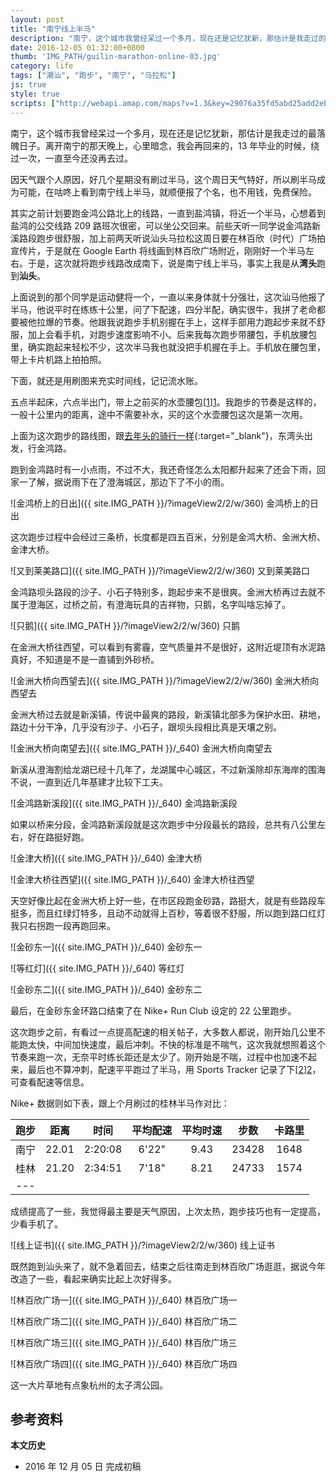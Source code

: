 ```yaml
---
layout: post
title: "南宁线上半马"
description: "南宁，这个城市我曾经呆过一个多月，现在还是记忆犹新，那估计是我走过的最落魄日子。离开南宁的那天晚上，心里暗念，我会再回来的，13 年毕业的时候，绕过一次，一直至今依然还没再去过。因天气跟个人原因，好几个星期没有刷过半马，这个周日天气特好，所以刷半马成为可能，在咕咚上看到南宁线上半马，就顺便报了个名，也不用钱，免费保险。"
date: 2016-12-05 01:32:00+0800
thumb: 'IMG_PATH/guilin-marathon-online-03.jpg'
category: life
tags: ["潮汕", "跑步", "南宁", "马拉松"]
js: true
style: true
scripts: ["http://webapi.amap.com/maps?v=1.3&key=29076a35fd5abd25add2eb561488a73f"]
---
```


南宁，这个城市我曾经呆过一个多月，现在还是记忆犹新，那估计是我走过的最落魄日子。离开南宁的那天晚上，心里暗念，我会再回来的，13 年毕业的时候，绕过一次，一直至今还没再去过。

因天气跟个人原因，好几个星期没有刷过半马，这个周日天气特好，所以刷半马成为可能，在咕咚上看到南宁线上半马，就顺便报了个名，也不用钱，免费保险。

其实之前计划要跑金鸿公路北上的线路，一直到盐鸿镇，将近一个半马，心想着到盐鸿的公交线路 209 路班次很密，可以坐公交回来。前些天听一同学说金鸿路新溪路段跑步很舒服，加上前两天听说汕头马拉松这周日要在林百欣（时代）广场拍宣传片，于是就在 Google Earth 将线画到林百欣广场附近，刚刚好一个半马左右。于是，这次就将跑步线路改成南下，说是南宁线上半马，事实上我是从**湾头**跑到**汕头**。

上面说到的那个同学是运动健将一个，一直以来身体就十分强壮，这次汕马他报了半马，他说平时在练练十公里，问了下配速，四分半配，确实很牛，我拼了老命都要被他拉爆的节奏。他跟我说跑步手机别握在手上，这样手部用力跑起步来就不舒服，加上会看手机，对跑步速度影响不小。后来我每次跑步带腰包，手机放腰包里，确实跑起来轻松不少，这次半马我也就没把手机握在手上。手机放在腰包里，带上卡片机路上拍拍照。

下面，就还是用刷图来充实时间线，记记流水账。

五点半起床，六点半出门，带上之前买的水壶腰包[[1]][1]。我跑步的节奏是这样的，一般十公里内的距离，途中不需要补水，买的这个水壶腰包这次是第一次用。

<div id="map"></div>

上面为这次跑步的路线图，跟[去年头的骑行一样](/spring-cycle-2015.html){:target="_blank"}，东湾头出发，行金鸿路。

跑到金鸿路时有一小点雨，不过不大，我还奇怪怎么太阳都升起来了还会下雨，回家一了解，据说雨下在了澄海城区，那边下了不小的雨。


![金鸿桥上的日出]({{ site.IMG_PATH }}/?imageView2/2/w/360)
金鸿桥上的日出

这次跑步过程中会经过三条桥，长度都是四五百米，分别是金鸿大桥、金洲大桥、金津大桥。

![又到莱美路口]({{ site.IMG_PATH }}/?imageView2/2/w/360)
又到莱美路口

金鸿路坝头路段的沙子、小石子特别多，跑起步来不是很爽。金洲大桥再过去就不属于澄海区，过桥之前，有澄海玩具的吉祥物，只鹅，名字叫啥忘掉了。

![只鹅]({{ site.IMG_PATH }}/?imageView2/2/w/360)
只鹅

在金洲大桥往西望，可以看到有雾霾，空气质量并不是很好，这附近堤顶有水泥路真好，不知道是不是一直铺到外砂桥。

![金洲大桥向西望去]({{ site.IMG_PATH }}/?imageView2/2/w/360)
金洲大桥向西望去

金洲大桥过去就是新溪镇，传说中最爽的路段，新溪镇北部多为保护水田、耕地，路边十分干净，几乎没有沙子、小石子，跟坝头段相比真是天壤之别。

![金洲大桥向南望去]({{ site.IMG_PATH }}/_640)
金洲大桥向南望去

新溪从澄海割给龙湖已经十几年了，龙湖属中心城区，不过新溪除却东海岸的围海不说，一直到近几年基建才比较下工夫。

![金鸿路新溪段]({{ site.IMG_PATH }}/_640)
金鸿路新溪段

如果以桥来分段，金鸿路新溪段就是这次跑步中分段最长的路段，总共有八公里左右，好在路挺好跑。

![金津大桥]({{ site.IMG_PATH }}/_640)
金津大桥

![金津大桥往西望]({{ site.IMG_PATH }}/_640)
金津大桥往西望

天空好像比起在金洲大桥上好一些，在市区段跑金砂路，路挺大，就是有些路段车挺多，而且红绿灯特多，且动不动就得上百秒，等着很不舒服，所以跑到路口红灯我只右拐跑一段再跑回来。

![金砂东一]({{ site.IMG_PATH }}/_640)
金砂东一

![等红灯]({{ site.IMG_PATH }}/_640)
等红灯

![金砂东二]({{ site.IMG_PATH }}/_640)
金砂东二

最后，在金砂东金环路口结束了在 Nike+ Run Club 设定的 22 公里跑步。

这次跑步之前，有看过一点提高配速的相关帖子，大多数人都说，刚开始几公里不能跑太快，中间加快速度，最后冲刺。不快的标准是不喘气，这次我就想照着这个节奏来跑一次，无奈平时练长距还是太少了。刚开始是不喘，过程中也加速不起来，最后也不算冲刺，配速平平跑过了半马，用 Sports Tracker 记录了下[[2]][2]，可查看配速等信息。

Nike+ 数据则如下表，跟上个月刷过的桂林半马作对比：

|跑步|距离|时间|平均配速|平均时速|步数|卡路里|
|:--:|:--:|:--:|:----:|:----:|:---:|:----:|
|南宁|22.01|2:20:08|6'22"|9.43|23428|1648|
|桂林|21.20|2:34:51|7'18"|8.21|24733|1574|
|---

成绩提高了一些，我觉得最主要是天气原因，上次太热，跑步技巧也有一定提高，少看手机了。

![线上证书]({{ site.IMG_PATH }}/?imageView2/2/w/360)
线上证书

既然跑到汕头来了，就不急着回去，结束之后往南走到林百欣广场逛逛，据说今年改造了一些，看起来确实比起上次好得多。

![林百欣广场一]({{ site.IMG_PATH }}/_640)
林百欣广场一

![林百欣广场二]({{ site.IMG_PATH }}/_640)
林百欣广场二

![林百欣广场三]({{ site.IMG_PATH }}/_640)
林百欣广场三

![林百欣广场四]({{ site.IMG_PATH }}/_640)
林百欣广场四

这一大片草地有点象杭州的太子湾公园。

## 参考资料

[1]: https://detail.tmall.com/item.htm?id=23071208670 "迪卡侬水壶腰包"
[2]: http://www.sports-tracker.com/workout/fooleap/58436881f175721e480677cb "Running 22.19 km on Dec 4, 2016 by fooleap"

**本文历史**

* 2016 年 12 月 05 日 完成初稿

<!--<style>
#map {
    width: 100%;
    height: 0;
    padding-bottom: 67%
}
#map .amap-copyright, .amap-logo {
    z-index: 0;
}
#map a:after {
    display: none
}
#map .marker-circle{
    width: 9px;
    height: 9px;
    border: 3px solid #fff;
    border-radius: 99em;
    box-shadow: 1px 1px 0 rgba(0,0,0,.4);
}
#map .marker-circle.green{
    background-color: #60AB43;
}
#map .marker-circle.red{
    background-color: #f80000;
}
#map .marker-circle.black{
    background-color: #000000;
}
#map .running-distance{
   background-color: #000;
   font-size: 10px;
   font-family: 'AlternateBoldFont', 'MHei PRC Bold';
   color: #fff;
   width: 56px;
   height: 24px;
   line-height: 24px;
   text-align: right;
   border-top-left-radius: 12px;
   border-bottom-left-radius: 12px;
   position: relative;
   white-space: nowrap;
}
#map .running-distance:after{
   content: "";
   right: -24px;
   top: 0;
   position: absolute;
   height: 0;
   width: 0;
   border: 12px solid transparent;
   border-left-color: #000;
}
#map .running-distance .running-number{
   color: #83DD00;
}
</style> -->
<!--<script>
var map = new AMap.Map('map', {
    resizeEnable: true,
    center: [116.78, 23.415],
    zoom: 12
});
var lineArr = [
  [116.813237, 23.476824],
  [116.813187, 23.476729],
  [116.813145, 23.476638],
  [116.813112, 23.476534],
  [116.813073, 23.476451],
  [116.813049, 23.476349],
  [116.813008, 23.476257],
  [116.812974, 23.476153],
  [116.812909, 23.476029],
  [116.812866, 23.475908],
  [116.812849, 23.475803],
  [116.812810, 23.475703],
  [116.812717, 23.475631],
  [116.812682, 23.475516],
  [116.812652, 23.475419],
  [116.812630, 23.475313],
  [116.812609, 23.475214],
  [116.812572, 23.475109],
  [116.812542, 23.475021],
  [116.812529, 23.474913],
  [116.812512, 23.474815],
  [116.812443, 23.474710],
  [116.812395, 23.474601],
  [116.812373, 23.474506],
  [116.812344, 23.474420],
  [116.812312, 23.474334],
  [116.812296, 23.474244],
  [116.812276, 23.474150],
  [116.812249, 23.474059],
  [116.812205, 23.473954],
  [116.812188, 23.473841],
  [116.812156, 23.473737],
  [116.812111, 23.473621],
  [116.812102, 23.473515],
  [116.812113, 23.473419],
  [116.812099, 23.473311],
  [116.812083, 23.473222],
  [116.812031, 23.473122],
  [116.811988, 23.473019],
  [116.811955, 23.472926],
  [116.811935, 23.472838],
  [116.811937, 23.472714],
  [116.811925, 23.472615],
  [116.811924, 23.472512],
  [116.811953, 23.472416],
  [116.811974, 23.472313],
  [116.812012, 23.472215],
  [116.812054, 23.472122],
  [116.812077, 23.472017],
  [116.812109, 23.471908],
  [116.812107, 23.471815],
  [116.812123, 23.471719],
  [116.812167, 23.471616],
  [116.812166, 23.471521],
  [116.812163, 23.471409],
  [116.812200, 23.471326],
  [116.812233, 23.471241],
  [116.812281, 23.471156],
  [116.812371, 23.471083],
  [116.812448, 23.470994],
  [116.812523, 23.470936],
  [116.812637, 23.470893],
  [116.812739, 23.470891],
  [116.812833, 23.470852],
  [116.812921, 23.470795],
  [116.813018, 23.470721],
  [116.813105, 23.470667],
  [116.813192, 23.470619],
  [116.813273, 23.470567],
  [116.813353, 23.470511],
  [116.813409, 23.470425],
  [116.813491, 23.470339],
  [116.813571, 23.470276],
  [116.813657, 23.470217],
  [116.813723, 23.470150],
  [116.813789, 23.470076],
  [116.813880, 23.470030],
  [116.813970, 23.469990],
  [116.814059, 23.469927],
  [116.814165, 23.469897],
  [116.814255, 23.469855],
  [116.814362, 23.469799],
  [116.814448, 23.469735],
  [116.814515, 23.469645],
  [116.814545, 23.469555],
  [116.814555, 23.469462],
  [116.814574, 23.469343],
  [116.814569, 23.469230],
  [116.814564, 23.469117],
  [116.814560, 23.469000],
  [116.814565, 23.468885],
  [116.814561, 23.468781],
  [116.814584, 23.468676],
  [116.814600, 23.468574],
  [116.814632, 23.468487],
  [116.814647, 23.468374],
  [116.814658, 23.468270],
  [116.814624, 23.468158],
  [116.814620, 23.468043],
  [116.814610, 23.467935],
  [116.814604, 23.467841],
  [116.814610, 23.467740],
  [116.814626, 23.467632],
  [116.814626, 23.467535],
  [116.814608, 23.467429],
  [116.814592, 23.467330],
  [116.814585, 23.467221],
  [116.814580, 23.467112],
  [116.814567, 23.467022],
  [116.814553, 23.466925],
  [116.814582, 23.466819],
  [116.814618, 23.466717],
  [116.814632, 23.466626],
  [116.814649, 23.466535],
  [116.814689, 23.466436],
  [116.814697, 23.466346],
  [116.814719, 23.466247],
  [116.814696, 23.466138],
  [116.814669, 23.466029],
  [116.814646, 23.465917],
  [116.814649, 23.465809],
  [116.814654, 23.465690],
  [116.814654, 23.465583],
  [116.814640, 23.465488],
  [116.814622, 23.465394],
  [116.814601, 23.465279],
  [116.814603, 23.465175],
  [116.814605, 23.465065],
  [116.814597, 23.464950],
  [116.814613, 23.464849],
  [116.814624, 23.464753],
  [116.814647, 23.464656],
  [116.814657, 23.464553],
  [116.814648, 23.464454],
  [116.814641, 23.464362],
  [116.814622, 23.464256],
  [116.814615, 23.464156],
  [116.814656, 23.464064],
  [116.814754, 23.464028],
  [116.814866, 23.464043],
  [116.814974, 23.464065],
  [116.815088, 23.464067],
  [116.815194, 23.464073],
  [116.815302, 23.464080],
  [116.815409, 23.464075],
  [116.815522, 23.464059],
  [116.815636, 23.464052],
  [116.815754, 23.464041],
  [116.815861, 23.464038],
  [116.815967, 23.464033],
  [116.816086, 23.464057],
  [116.816187, 23.464075],
  [116.816297, 23.464076],
  [116.816408, 23.464073],
  [116.816507, 23.464065],
  [116.816609, 23.464059],
  [116.816730, 23.464062],
  [116.816838, 23.464059],
  [116.816953, 23.464075],
  [116.817054, 23.464078],
  [116.817162, 23.464068],
  [116.817261, 23.464071],
  [116.817371, 23.464086],
  [116.817488, 23.464089],
  [116.817605, 23.464098],
  [116.817716, 23.464095],
  [116.817814, 23.464096],
  [116.817932, 23.464096],
  [116.818044, 23.464106],
  [116.818146, 23.464080],
  [116.818269, 23.464080],
  [116.818369, 23.464074],
  [116.818470, 23.464071],
  [116.818576, 23.464062],
  [116.818676, 23.464054],
  [116.818798, 23.464037],
  [116.818911, 23.464037],
  [116.819012, 23.464026],
  [116.819125, 23.464015],
  [116.819228, 23.464008],
  [116.819341, 23.464017],
  [116.819463, 23.464028],
  [116.819580, 23.464013],
  [116.819692, 23.464024],
  [116.819796, 23.464024],
  [116.819909, 23.464010],
  [116.820028, 23.464013],
  [116.820126, 23.464018],
  [116.820230, 23.464024],
  [116.820346, 23.464050],
  [116.820461, 23.464058],
  [116.820569, 23.464045],
  [116.820688, 23.464027],
  [116.820784, 23.463999],
  [116.820886, 23.463969],
  [116.820997, 23.463972],
  [116.821121, 23.463968],
  [116.821227, 23.463959],
  [116.821331, 23.463967],
  [116.821436, 23.463987],
  [116.821551, 23.463996],
  [116.821650, 23.463996],
  [116.821759, 23.463992],
  [116.821873, 23.463990],
  [116.821998, 23.464000],
  [116.822113, 23.463991],
  [116.822216, 23.463996],
  [116.822332, 23.463985],
  [116.822451, 23.463987],
  [116.822559, 23.463989],
  [116.822672, 23.463973],
  [116.822774, 23.463970],
  [116.822883, 23.463975],
  [116.822996, 23.463978],
  [116.823093, 23.463964],
  [116.823200, 23.463955],
  [116.823322, 23.463953],
  [116.823432, 23.463953],
  [116.823546, 23.463950],
  [116.823666, 23.463953],
  [116.823784, 23.463958],
  [116.823889, 23.463953],
  [116.823996, 23.463974],
  [116.824097, 23.463973],
  [116.824211, 23.463985],
  [116.824311, 23.463989],
  [116.824432, 23.463992],
  [116.824538, 23.463991],
  [116.824643, 23.463986],
  [116.824754, 23.463978],
  [116.824875, 23.463984],
  [116.824988, 23.463995],
  [116.825100, 23.463985],
  [116.825209, 23.463979],
  [116.825317, 23.463971],
  [116.825422, 23.463970],
  [116.825529, 23.463983],
  [116.825645, 23.463961],
  [116.825742, 23.463945],
  [116.825840, 23.463934],
  [116.825940, 23.463930],
  [116.826042, 23.463942],
  [116.826170, 23.463947],
  [116.826270, 23.463923],
  [116.826371, 23.463914],
  [116.826487, 23.463912],
  [116.826598, 23.463922],
  [116.826695, 23.463938],
  [116.826799, 23.463946],
  [116.826899, 23.463945],
  [116.827017, 23.463963],
  [116.827119, 23.463967],
  [116.827221, 23.463962],
  [116.827333, 23.463948],
  [116.827439, 23.463941],
  [116.827556, 23.463960],
  [116.827662, 23.463967],
  [116.827767, 23.463967],
  [116.827881, 23.463963],
  [116.827999, 23.463957],
  [116.828105, 23.463958],
  [116.828218, 23.463942],
  [116.828322, 23.463933],
  [116.828439, 23.463941],
  [116.828542, 23.463938],
  [116.828661, 23.463951],
  [116.828759, 23.463955],
  [116.828862, 23.463951],
  [116.828978, 23.463956],
  [116.829077, 23.463960],
  [116.829187, 23.463957],
  [116.829307, 23.463933],
  [116.829424, 23.463908],
  [116.829532, 23.463911],
  [116.829633, 23.463912],
  [116.829742, 23.463903],
  [116.829844, 23.463898],
  [116.829955, 23.463886],
  [116.830033, 23.463810],
  [116.830001, 23.463706],
  [116.829949, 23.463614],
  [116.829929, 23.463513],
  [116.829929, 23.463416],
  [116.829888, 23.463325],
  [116.829841, 23.463226],
  [116.829790, 23.463142],
  [116.829739, 23.463046],
  [116.829694, 23.462960],
  [116.829646, 23.462876],
  [116.829597, 23.462789],
  [116.829543, 23.462691],
  [116.829484, 23.462605],
  [116.829436, 23.462523],
  [116.829394, 23.462434],
  [116.829348, 23.462350],
  [116.829305, 23.462267],
  [116.829249, 23.462175],
  [116.829190, 23.462083],
  [116.829139, 23.461997],
  [116.829091, 23.461909],
  [116.829046, 23.461819],
  [116.829002, 23.461722],
  [116.828946, 23.461627],
  [116.828897, 23.461542],
  [116.828855, 23.461460],
  [116.828800, 23.461359],
  [116.828747, 23.461277],
  [116.828695, 23.461176],
  [116.828652, 23.461093],
  [116.828609, 23.461010],
  [116.828554, 23.460924],
  [116.828500, 23.460825],
  [116.828456, 23.460741],
  [116.828407, 23.460642],
  [116.828360, 23.460540],
  [116.828313, 23.460442],
  [116.828268, 23.460358],
  [116.828224, 23.460276],
  [116.828175, 23.460178],
  [116.828131, 23.460096],
  [116.828068, 23.460000],
  [116.828015, 23.459920],
  [116.827982, 23.459832],
  [116.827937, 23.459747],
  [116.827886, 23.459669],
  [116.827837, 23.459566],
  [116.827800, 23.459471],
  [116.827758, 23.459387],
  [116.827707, 23.459296],
  [116.827664, 23.459204],
  [116.827620, 23.459121],
  [116.827576, 23.459032],
  [116.827515, 23.458949],
  [116.827470, 23.458866],
  [116.827410, 23.458784],
  [116.827367, 23.458697],
  [116.827321, 23.458609],
  [116.827272, 23.458526],
  [116.827227, 23.458440],
  [116.827175, 23.458343],
  [116.827120, 23.458247],
  [116.827070, 23.458165],
  [116.827029, 23.458083],
  [116.826971, 23.457988],
  [116.826923, 23.457907],
  [116.826875, 23.457823],
  [116.826826, 23.457739],
  [116.826775, 23.457640],
  [116.826724, 23.457557],
  [116.826677, 23.457477],
  [116.826632, 23.457394],
  [116.826588, 23.457311],
  [116.826529, 23.457229],
  [116.826472, 23.457156],
  [116.826472, 23.457156],
  [116.826478, 23.457050],
  [116.826412, 23.456962],
  [116.826352, 23.456871],
  [116.826293, 23.456780],
  [116.826238, 23.456690],
  [116.826180, 23.456604],
  [116.826139, 23.456499],
  [116.826082, 23.456416],
  [116.826038, 23.456332],
  [116.825991, 23.456247],
  [116.825941, 23.456159],
  [116.825881, 23.456078],
  [116.825833, 23.455989],
  [116.825780, 23.455888],
  [116.825732, 23.455794],
  [116.825694, 23.455699],
  [116.825646, 23.455607],
  [116.825592, 23.455508],
  [116.825541, 23.455407],
  [116.825496, 23.455324],
  [116.825448, 23.455242],
  [116.825390, 23.455150],
  [116.825341, 23.455071],
  [116.825297, 23.454982],
  [116.825242, 23.454891],
  [116.825192, 23.454798],
  [116.825146, 23.454703],
  [116.825098, 23.454609],
  [116.825069, 23.454515],
  [116.825069, 23.454515],
  [116.825028, 23.454413],
  [116.824976, 23.454318],
  [116.824916, 23.454224],
  [116.824851, 23.454128],
  [116.824805, 23.454046],
  [116.824747, 23.453951],
  [116.824703, 23.453868],
  [116.824645, 23.453770],
  [116.824599, 23.453690],
  [116.824545, 23.453590],
  [116.824501, 23.453509],
  [116.824454, 23.453423],
  [116.824404, 23.453337],
  [116.824363, 23.453251],
  [116.824324, 23.453169],
  [116.824278, 23.453069],
  [116.824233, 23.452985],
  [116.824190, 23.452900],
  [116.824150, 23.452811],
  [116.824099, 23.452727],
  [116.824056, 23.452642],
  [116.824017, 23.452557],
  [116.823977, 23.452469],
  [116.823941, 23.452369],
  [116.823900, 23.452286],
  [116.823861, 23.452197],
  [116.823814, 23.452109],
  [116.823765, 23.452021],
  [116.823724, 23.451936],
  [116.823682, 23.451850],
  [116.823643, 23.451758],
  [116.823603, 23.451671],
  [116.823566, 23.451580],
  [116.823517, 23.451489],
  [116.823469, 23.451401],
  [116.823420, 23.451316],
  [116.823379, 23.451232],
  [116.823339, 23.451147],
  [116.823294, 23.451044],
  [116.823247, 23.450945],
  [116.823183, 23.450856],
  [116.823137, 23.450773],
  [116.823087, 23.450674],
  [116.823035, 23.450599],
  [116.823000, 23.450504],
  [116.822949, 23.450404],
  [116.822909, 23.450303],
  [116.822863, 23.450214],
  [116.822806, 23.450125],
  [116.822737, 23.450037],
  [116.822696, 23.449933],
  [116.822646, 23.449834],
  [116.822599, 23.449729],
  [116.822537, 23.449642],
  [116.822482, 23.449560],
  [116.822423, 23.449480],
  [116.822372, 23.449400],
  [116.822319, 23.449325],
  [116.822270, 23.449232],
  [116.822213, 23.449156],
  [116.822154, 23.449078],
  [116.822092, 23.449000],
  [116.822031, 23.448915],
  [116.821970, 23.448822],
  [116.821913, 23.448738],
  [116.821850, 23.448654],
  [116.821783, 23.448570],
  [116.821729, 23.448487],
  [116.821677, 23.448401],
  [116.821624, 23.448316],
  [116.821566, 23.448230],
  [116.821521, 23.448145],
  [116.821472, 23.448040],
  [116.821421, 23.447953],
  [116.821364, 23.447863],
  [116.821312, 23.447772],
  [116.821262, 23.447683],
  [116.821213, 23.447603],
  [116.821158, 23.447512],
  [116.821103, 23.447430],
  [116.821059, 23.447329],
  [116.821005, 23.447231],
  [116.820925, 23.447142],
  [116.820908, 23.447038],
  [116.820870, 23.446946],
  [116.820795, 23.446866],
  [116.820722, 23.446783],
  [116.820660, 23.446703],
  [116.820596, 23.446618],
  [116.820537, 23.446535],
  [116.820475, 23.446456],
  [116.820415, 23.446379],
  [116.820349, 23.446296],
  [116.820283, 23.446212],
  [116.820223, 23.446130],
  [116.820165, 23.446044],
  [116.820125, 23.445942],
  [116.820071, 23.445861],
  [116.820020, 23.445781],
  [116.819964, 23.445704],
  [116.819899, 23.445611],
  [116.819865, 23.445522],
  [116.819802, 23.445425],
  [116.819740, 23.445346],
  [116.819675, 23.445268],
  [116.819610, 23.445190],
  [116.819554, 23.445116],
  [116.819490, 23.445042],
  [116.819432, 23.444968],
  [116.819364, 23.444891],
  [116.819287, 23.444812],
  [116.819228, 23.444736],
  [116.819166, 23.444634],
  [116.819101, 23.444551],
  [116.819038, 23.444466],
  [116.818980, 23.444383],
  [116.818916, 23.444302],
  [116.818852, 23.444223],
  [116.818797, 23.444145],
  [116.818732, 23.444049],
  [116.818681, 23.443968],
  [116.818616, 23.443885],
  [116.818554, 23.443809],
  [116.818505, 23.443716],
  [116.818453, 23.443639],
  [116.818396, 23.443557],
  [116.818340, 23.443469],
  [116.818243, 23.443379],
  [116.818158, 23.443294],
  [116.818105, 23.443210],
  [116.818045, 23.443118],
  [116.817983, 23.443031],
  [116.817927, 23.442950],
  [116.817869, 23.442868],
  [116.817811, 23.442787],
  [116.817757, 23.442711],
  [116.817705, 23.442632],
  [116.817642, 23.442538],
  [116.817580, 23.442461],
  [116.817508, 23.442378],
  [116.817457, 23.442292],
  [116.817396, 23.442201],
  [116.817327, 23.442104],
  [116.817257, 23.442014],
  [116.817202, 23.441935],
  [116.817147, 23.441856],
  [116.817081, 23.441780],
  [116.817018, 23.441698],
  [116.816964, 23.441613],
  [116.816897, 23.441519],
  [116.816827, 23.441441],
  [116.816768, 23.441359],
  [116.816715, 23.441267],
  [116.816655, 23.441175],
  [116.816597, 23.441087],
  [116.816531, 23.441004],
  [116.816456, 23.440922],
  [116.816386, 23.440842],
  [116.816337, 23.440761],
  [116.816267, 23.440671],
  [116.816199, 23.440604],
  [116.816133, 23.440531],
  [116.816078, 23.440454],
  [116.816023, 23.440370],
  [116.815960, 23.440284],
  [116.815889, 23.440202],
  [116.815810, 23.440114],
  [116.815736, 23.440036],
  [116.815658, 23.439953],
  [116.815597, 23.439865],
  [116.815547, 23.439780],
  [116.815507, 23.439696],
  [116.815455, 23.439618],
  [116.815402, 23.439536],
  [116.815366, 23.439448],
  [116.815286, 23.439362],
  [116.815214, 23.439284],
  [116.815147, 23.439210],
  [116.815089, 23.439131],
  [116.815026, 23.439039],
  [116.814951, 23.438967],
  [116.814891, 23.438893],
  [116.814829, 23.438818],
  [116.814759, 23.438748],
  [116.814710, 23.438662],
  [116.814649, 23.438586],
  [116.814583, 23.438513],
  [116.814511, 23.438440],
  [116.814448, 23.438366],
  [116.814401, 23.438278],
  [116.814342, 23.438194],
  [116.814295, 23.438113],
  [116.814228, 23.438036],
  [116.814147, 23.437963],
  [116.814080, 23.437883],
  [116.814012, 23.437795],
  [116.813951, 23.437719],
  [116.813892, 23.437641],
  [116.813829, 23.437570],
  [116.813753, 23.437495],
  [116.813654, 23.437428],
  [116.813594, 23.437353],
  [116.813542, 23.437267],
  [116.813484, 23.437166],
  [116.813418, 23.437098],
  [116.813350, 23.437024],
  [116.813292, 23.436938],
  [116.813232, 23.436860],
  [116.813169, 23.436778],
  [116.813096, 23.436698],
  [116.813027, 23.436616],
  [116.812943, 23.436545],
  [116.812865, 23.436467],
  [116.812803, 23.436383],
  [116.812745, 23.436283],
  [116.812685, 23.436211],
  [116.812621, 23.436134],
  [116.812621, 23.436134],
  [116.812506, 23.436020],
  [116.812433, 23.435942],
  [116.812368, 23.435857],
  [116.812309, 23.435780],
  [116.812262, 23.435682],
  [116.812202, 23.435602],
  [116.812149, 23.435505],
  [116.812072, 23.435415],
  [116.811990, 23.435326],
  [116.811917, 23.435240],
  [116.811849, 23.435146],
  [116.811772, 23.435061],
  [116.811702, 23.434978],
  [116.811639, 23.434890],
  [116.811570, 23.434800],
  [116.811503, 23.434724],
  [116.811451, 23.434632],
  [116.811393, 23.434559],
  [116.811324, 23.434481],
  [116.811256, 23.434410],
  [116.811184, 23.434339],
  [116.811113, 23.434271],
  [116.811034, 23.434198],
  [116.810968, 23.434122],
  [116.810899, 23.434044],
  [116.810831, 23.433978],
  [116.810754, 23.433901],
  [116.810694, 23.433820],
  [116.810643, 23.433743],
  [116.810580, 23.433668],
  [116.810520, 23.433593],
  [116.810443, 23.433520],
  [116.810378, 23.433445],
  [116.810321, 23.433366],
  [116.810262, 23.433289],
  [116.810201, 23.433207],
  [116.810135, 23.433131],
  [116.810075, 23.433052],
  [116.810004, 23.432967],
  [116.809931, 23.432892],
  [116.809862, 23.432809],
  [116.809789, 23.432741],
  [116.809727, 23.432669],
  [116.809657, 23.432579],
  [116.809590, 23.432486],
  [116.809524, 23.432412],
  [116.809459, 23.432327],
  [116.809486, 23.432233],
  [116.809408, 23.432158],
  [116.809349, 23.432076],
  [116.809266, 23.431993],
  [116.809058, 23.431919],
  [116.808970, 23.431829],
  [116.808911, 23.431756],
  [116.808856, 23.431681],
  [116.808796, 23.431583],
  [116.808739, 23.431499],
  [116.808679, 23.431425],
  [116.808613, 23.431332],
  [116.808547, 23.431244],
  [116.808485, 23.431150],
  [116.808427, 23.431077],
  [116.808359, 23.430985],
  [116.808286, 23.430913],
  [116.808219, 23.430828],
  [116.808142, 23.430755],
  [116.808080, 23.430681],
  [116.808023, 23.430605],
  [116.807953, 23.430531],
  [116.807887, 23.430439],
  [116.807797, 23.430356],
  [116.807719, 23.430281],
  [116.807645, 23.430205],
  [116.807581, 23.430135],
  [116.807522, 23.430057],
  [116.807459, 23.429963],
  [116.807395, 23.429871],
  [116.807333, 23.429782],
  [116.807259, 23.429699],
  [116.807202, 23.429609],
  [116.807142, 23.429519],
  [116.807071, 23.429451],
  [116.806990, 23.429383],
  [116.806901, 23.429301],
  [116.806824, 23.429232],
  [116.806748, 23.429155],
  [116.806680, 23.429073],
  [116.806616, 23.429000],
  [116.806542, 23.428919],
  [116.806482, 23.428844],
  [116.806418, 23.428777],
  [116.806353, 23.428698],
  [116.806299, 23.428601],
  [116.806251, 23.428518],
  [116.806251, 23.428518],
  [116.806118, 23.428387],
  [116.806047, 23.428321],
  [116.805997, 23.428225],
  [116.805937, 23.428141],
  [116.805875, 23.428058],
  [116.805830, 23.427973],
  [116.805775, 23.427887],
  [116.805713, 23.427807],
  [116.805649, 23.427723],
  [116.805565, 23.427637],
  [116.805495, 23.427558],
  [116.805428, 23.427475],
  [116.805355, 23.427385],
  [116.805292, 23.427313],
  [116.805221, 23.427227],
  [116.805152, 23.427137],
  [116.805075, 23.427061],
  [116.805010, 23.426984],
  [116.804940, 23.426906],
  [116.804866, 23.426825],
  [116.804793, 23.426741],
  [116.804723, 23.426668],
  [116.804649, 23.426588],
  [116.804572, 23.426508],
  [116.804501, 23.426429],
  [116.804435, 23.426354],
  [116.804359, 23.426282],
  [116.804297, 23.426208],
  [116.804234, 23.426134],
  [116.804168, 23.426057],
  [116.804103, 23.425978],
  [116.804035, 23.425897],
  [116.803958, 23.425819],
  [116.803877, 23.425743],
  [116.803877, 23.425743],
  [116.803787, 23.425670],
  [116.803715, 23.425591],
  [116.803637, 23.425512],
  [116.803565, 23.425436],
  [116.803497, 23.425360],
  [116.803429, 23.425284],
  [116.803373, 23.425207],
  [116.803315, 23.425129],
  [116.803258, 23.425050],
  [116.803209, 23.424969],
  [116.803145, 23.424873],
  [116.803095, 23.424790],
  [116.803044, 23.424706],
  [116.802978, 23.424625],
  [116.802909, 23.424545],
  [116.802848, 23.424474],
  [116.802777, 23.424383],
  [116.802715, 23.424288],
  [116.802664, 23.424202],
  [116.802608, 23.424108],
  [116.802542, 23.424033],
  [116.802472, 23.423965],
  [116.802399, 23.423894],
  [116.802334, 23.423817],
  [116.802267, 23.423737],
  [116.802208, 23.423657],
  [116.802149, 23.423579],
  [116.802070, 23.423493],
  [116.802010, 23.423415],
  [116.801942, 23.423327],
  [116.801880, 23.423237],
  [116.801811, 23.423161],
  [116.801740, 23.423080],
  [116.801679, 23.423001],
  [116.801620, 23.422919],
  [116.801549, 23.422843],
  [116.801489, 23.422765],
  [116.801429, 23.422680],
  [116.801358, 23.422600],
  [116.801273, 23.422520],
  [116.801187, 23.422440],
  [116.801127, 23.422365],
  [116.801065, 23.422285],
  [116.800994, 23.422205],
  [116.800918, 23.422119],
  [116.800858, 23.422037],
  [116.800795, 23.421954],
  [116.800715, 23.421874],
  [116.800624, 23.421790],
  [116.800557, 23.421725],
  [116.800489, 23.421639],
  [116.800435, 23.421558],
  [116.800364, 23.421468],
  [116.800293, 23.421383],
  [116.800227, 23.421303],
  [116.800163, 23.421220],
  [116.800104, 23.421133],
  [116.800051, 23.421046],
  [116.799992, 23.420960],
  [116.799941, 23.420875],
  [116.799891, 23.420794],
  [116.799839, 23.420707],
  [116.799781, 23.420627],
  [116.799727, 23.420548],
  [116.799670, 23.420467],
  [116.799616, 23.420370],
  [116.799562, 23.420291],
  [116.799504, 23.420204],
  [116.799457, 23.420120],
  [116.799410, 23.420033],
  [116.799344, 23.419951],
  [116.799300, 23.419866],
  [116.799243, 23.419781],
  [116.799183, 23.419697],
  [116.799128, 23.419596],
  [116.799057, 23.419510],
  [116.799000, 23.419421],
  [116.798949, 23.419322],
  [116.798899, 23.419240],
  [116.798853, 23.419144],
  [116.798812, 23.419060],
  [116.798759, 23.418971],
  [116.798759, 23.418971],
  [116.798694, 23.418865],
  [116.798636, 23.418770],
  [116.798578, 23.418670],
  [116.798538, 23.418570],
  [116.798463, 23.418490],
  [116.798400, 23.418415],
  [116.798354, 23.418321],
  [116.798303, 23.418232],
  [116.798249, 23.418143],
  [116.798194, 23.418054],
  [116.798151, 23.417954],
  [116.798124, 23.417866],
  [116.798078, 23.417782],
  [116.798033, 23.417686],
  [116.797992, 23.417583],
  [116.797968, 23.417475],
  [116.797930, 23.417386],
  [116.797897, 23.417292],
  [116.797860, 23.417186],
  [116.797819, 23.417093],
  [116.797775, 23.417004],
  [116.797737, 23.416901],
  [116.797704, 23.416813],
  [116.797654, 23.416719],
  [116.797628, 23.416632],
  [116.797611, 23.416524],
  [116.797597, 23.416434],
  [116.797573, 23.416344],
  [116.797542, 23.416245],
  [116.797515, 23.416150],
  [116.797486, 23.416055],
  [116.797457, 23.415962],
  [116.797436, 23.415869],
  [116.797408, 23.415777],
  [116.797389, 23.415686],
  [116.797368, 23.415597],
  [116.797349, 23.415493],
  [116.797323, 23.415397],
  [116.797284, 23.415305],
  [116.797261, 23.415213],
  [116.797233, 23.415121],
  [116.797205, 23.415012],
  [116.797188, 23.414922],
  [116.797153, 23.414836],
  [116.797067, 23.414758],
  [116.797013, 23.414677],
  [116.796964, 23.414596],
  [116.796915, 23.414487],
  [116.796951, 23.414380],
  [116.796912, 23.414293],
  [116.796881, 23.414207],
  [116.796851, 23.414116],
  [116.796815, 23.414028],
  [116.796791, 23.413917],
  [116.796776, 23.413810],
  [116.796747, 23.413700],
  [116.796720, 23.413592],
  [116.796699, 23.413478],
  [116.796681, 23.413370],
  [116.796655, 23.413269],
  [116.796647, 23.413166],
  [116.796621, 23.413069],
  [116.796615, 23.412967],
  [116.796605, 23.412857],
  [116.796606, 23.412756],
  [116.796602, 23.412652],
  [116.796586, 23.412551],
  [116.796568, 23.412447],
  [116.796559, 23.412351],
  [116.796540, 23.412249],
  [116.796532, 23.412150],
  [116.796526, 23.412056],
  [116.796509, 23.411944],
  [116.796501, 23.411847],
  [116.796505, 23.411748],
  [116.796498, 23.411652],
  [116.796481, 23.411563],
  [116.796472, 23.411465],
  [116.796467, 23.411374],
  [116.796467, 23.411274],
  [116.796466, 23.411170],
  [116.796465, 23.411068],
  [116.796470, 23.410972],
  [116.796478, 23.410878],
  [116.796472, 23.410774],
  [116.796482, 23.410667],
  [116.796487, 23.410573],
  [116.796491, 23.410460],
  [116.796512, 23.410365],
  [116.796512, 23.410255],
  [116.796511, 23.410163],
  [116.796514, 23.410068],
  [116.796507, 23.409975],
  [116.796509, 23.409876],
  [116.796508, 23.409781],
  [116.796515, 23.409677],
  [116.796525, 23.409570],
  [116.796548, 23.409469],
  [116.796563, 23.409377],
  [116.796561, 23.409285],
  [116.796551, 23.409184],
  [116.796538, 23.409087],
  [116.796539, 23.408994],
  [116.796531, 23.408894],
  [116.796541, 23.408795],
  [116.796542, 23.408699],
  [116.796541, 23.408604],
  [116.796548, 23.408514],
  [116.796549, 23.408422],
  [116.796550, 23.408328],
  [116.796550, 23.408226],
  [116.796540, 23.408128],
  [116.796542, 23.408036],
  [116.796541, 23.407944],
  [116.796543, 23.407847],
  [116.796551, 23.407743],
  [116.796545, 23.407640],
  [116.796546, 23.407537],
  [116.796548, 23.407441],
  [116.796551, 23.407341],
  [116.796549, 23.407241],
  [116.796564, 23.407143],
  [116.796575, 23.407042],
  [116.796575, 23.406942],
  [116.796562, 23.406836],
  [116.796559, 23.406740],
  [116.796565, 23.406640],
  [116.796558, 23.406541],
  [116.796567, 23.406441],
  [116.796573, 23.406329],
  [116.796583, 23.406238],
  [116.796568, 23.406149],
  [116.796568, 23.406057],
  [116.796586, 23.405965],
  [116.796610, 23.405877],
  [116.796622, 23.405782],
  [116.796638, 23.405688],
  [116.796640, 23.405595],
  [116.796643, 23.405502],
  [116.796649, 23.405407],
  [116.796640, 23.405311],
  [116.796639, 23.405209],
  [116.796637, 23.405110],
  [116.796643, 23.405016],
  [116.796649, 23.404917],
  [116.796642, 23.404810],
  [116.796628, 23.404708],
  [116.796640, 23.404608],
  [116.796644, 23.404512],
  [116.796660, 23.404421],
  [116.796666, 23.404319],
  [116.796661, 23.404226],
  [116.796657, 23.404131],
  [116.796677, 23.404040],
  [116.796687, 23.403951],
  [116.796684, 23.403845],
  [116.796704, 23.403746],
  [116.796695, 23.403652],
  [116.796695, 23.403652],
  [116.796682, 23.403521],
  [116.796674, 23.403417],
  [116.796671, 23.403317],
  [116.796674, 23.403207],
  [116.796674, 23.403098],
  [116.796674, 23.403001],
  [116.796677, 23.402900],
  [116.796683, 23.402799],
  [116.796682, 23.402695],
  [116.796669, 23.402604],
  [116.796680, 23.402503],
  [116.796691, 23.402406],
  [116.796700, 23.402307],
  [116.796702, 23.402208],
  [116.796705, 23.402099],
  [116.796709, 23.402005],
  [116.796709, 23.401903],
  [116.796713, 23.401802],
  [116.796715, 23.401703],
  [116.796717, 23.401612],
  [116.796703, 23.401519],
  [116.796713, 23.401426],
  [116.796712, 23.401321],
  [116.796720, 23.401231],
  [116.796730, 23.401139],
  [116.796735, 23.401048],
  [116.796721, 23.400950],
  [116.796730, 23.400859],
  [116.796743, 23.400766],
  [116.796748, 23.400674],
  [116.796754, 23.400582],
  [116.796754, 23.400471],
  [116.796746, 23.400365],
  [116.796744, 23.400275],
  [116.796756, 23.400166],
  [116.796757, 23.400052],
  [116.796760, 23.399955],
  [116.796772, 23.399858],
  [116.796776, 23.399760],
  [116.796775, 23.399667],
  [116.796773, 23.399576],
  [116.796762, 23.399479],
  [116.796767, 23.399383],
  [116.796768, 23.399290],
  [116.796764, 23.399187],
  [116.796774, 23.399087],
  [116.796779, 23.398988],
  [116.796777, 23.398884],
  [116.796774, 23.398780],
  [116.796775, 23.398677],
  [116.796782, 23.398570],
  [116.796779, 23.398474],
  [116.796777, 23.398382],
  [116.796779, 23.398276],
  [116.796773, 23.398173],
  [116.796763, 23.398082],
  [116.796759, 23.397989],
  [116.796749, 23.397889],
  [116.796732, 23.397790],
  [116.796731, 23.397690],
  [116.796714, 23.397589],
  [116.796683, 23.397487],
  [116.796657, 23.397389],
  [116.796640, 23.397295],
  [116.796638, 23.397200],
  [116.796622, 23.397105],
  [116.796605, 23.397013],
  [116.796582, 23.396921],
  [116.796555, 23.396827],
  [116.796532, 23.396735],
  [116.796499, 23.396645],
  [116.796462, 23.396551],
  [116.796431, 23.396459],
  [116.796403, 23.396362],
  [116.796371, 23.396274],
  [116.796333, 23.396187],
  [116.796303, 23.396101],
  [116.796264, 23.396012],
  [116.796226, 23.395921],
  [116.796197, 23.395815],
  [116.796175, 23.395709],
  [116.796138, 23.395604],
  [116.796084, 23.395524],
  [116.796026, 23.395431],
  [116.796007, 23.395336],
  [116.796005, 23.395238],
  [116.795955, 23.395147],
  [116.795910, 23.395047],
  [116.795874, 23.394963],
  [116.795816, 23.394883],
  [116.795731, 23.394802],
  [116.795661, 23.394729],
  [116.795609, 23.394652],
  [116.795556, 23.394573],
  [116.795505, 23.394493],
  [116.795505, 23.394493],
  [116.795389, 23.394341],
  [116.795333, 23.394267],
  [116.795270, 23.394184],
  [116.795211, 23.394098],
  [116.795153, 23.394018],
  [116.795083, 23.393944],
  [116.795012, 23.393862],
  [116.794946, 23.393787],
  [116.794875, 23.393695],
  [116.794815, 23.393624],
  [116.794749, 23.393551],
  [116.794675, 23.393474],
  [116.794600, 23.393399],
  [116.794527, 23.393325],
  [116.794429, 23.393254],
  [116.794349, 23.393200],
  [116.794264, 23.393136],
  [116.794198, 23.393062],
  [116.794130, 23.392982],
  [116.794060, 23.392910],
  [116.793984, 23.392838],
  [116.793911, 23.392762],
  [116.793836, 23.392694],
  [116.793772, 23.392619],
  [116.793703, 23.392552],
  [116.793627, 23.392486],
  [116.793550, 23.392423],
  [116.793472, 23.392359],
  [116.793386, 23.392278],
  [116.793315, 23.392213],
  [116.793248, 23.392145],
  [116.793167, 23.392060],
  [116.793167, 23.392060],
  [116.793075, 23.391947],
  [116.792993, 23.391885],
  [116.792913, 23.391805],
  [116.792849, 23.391734],
  [116.792776, 23.391651],
  [116.792706, 23.391578],
  [116.792637, 23.391514],
  [116.792563, 23.391453],
  [116.792488, 23.391368],
  [116.792412, 23.391305],
  [116.792334, 23.391241],
  [116.792244, 23.391183],
  [116.792159, 23.391124],
  [116.792073, 23.391059],
  [116.791992, 23.390992],
  [116.791920, 23.390919],
  [116.791850, 23.390839],
  [116.791780, 23.390762],
  [116.791709, 23.390688],
  [116.791646, 23.390606],
  [116.791591, 23.390529],
  [116.791521, 23.390451],
  [116.791449, 23.390374],
  [116.791358, 23.390308],
  [116.791276, 23.390236],
  [116.791198, 23.390166],
  [116.791145, 23.390084],
  [116.791069, 23.390010],
  [116.790986, 23.389932],
  [116.790910, 23.389868],
  [116.790842, 23.389802],
  [116.790760, 23.389724],
  [116.790688, 23.389656],
  [116.790603, 23.389601],
  [116.790533, 23.389537],
  [116.790472, 23.389446],
  [116.790403, 23.389361],
  [116.790325, 23.389280],
  [116.790253, 23.389192],
  [116.790173, 23.389111],
  [116.790106, 23.389040],
  [116.790030, 23.388958],
  [116.789957, 23.388897],
  [116.789878, 23.388829],
  [116.789801, 23.388756],
  [116.789736, 23.388683],
  [116.789666, 23.388612],
  [116.789596, 23.388543],
  [116.789523, 23.388465],
  [116.789453, 23.388389],
  [116.789395, 23.388316],
  [116.789325, 23.388245],
  [116.789257, 23.388179],
  [116.789189, 23.388089],
  [116.789121, 23.388015],
  [116.789030, 23.387935],
  [116.788953, 23.387856],
  [116.788885, 23.387768],
  [116.788824, 23.387696],
  [116.788759, 23.387625],
  [116.788688, 23.387562],
  [116.788610, 23.387488],
  [116.788535, 23.387416],
  [116.788463, 23.387329],
  [116.788388, 23.387264],
  [116.788313, 23.387193],
  [116.788240, 23.387127],
  [116.788163, 23.387045],
  [116.788093, 23.386978],
  [116.788012, 23.386905],
  [116.787945, 23.386840],
  [116.787862, 23.386759],
  [116.787794, 23.386690],
  [116.787728, 23.386622],
  [116.787653, 23.386557],
  [116.787577, 23.386491],
  [116.787577, 23.386491],
  [116.787455, 23.386385],
  [116.787368, 23.386309],
  [116.787291, 23.386232],
  [116.787212, 23.386149],
  [116.787131, 23.386061],
  [116.787062, 23.385994],
  [116.786995, 23.385925],
  [116.786925, 23.385856],
  [116.786837, 23.385803],
  [116.786728, 23.385750],
  [116.786627, 23.385722],
  [116.786522, 23.385691],
  [116.786464, 23.385615],
  [116.786415, 23.385524],
  [116.786346, 23.385446],
  [116.786286, 23.385367],
  [116.786238, 23.385279],
  [116.786182, 23.385195],
  [116.786116, 23.385114],
  [116.786058, 23.385034],
  [116.785999, 23.384960],
  [116.785912, 23.384906],
  [116.785832, 23.384847],
  [116.785743, 23.384767],
  [116.785660, 23.384694],
  [116.785583, 23.384619],
  [116.785511, 23.384542],
  [116.785444, 23.384467],
  [116.785375, 23.384391],
  [116.785308, 23.384322],
  [116.785238, 23.384259],
  [116.785163, 23.384200],
  [116.785092, 23.384131],
  [116.785014, 23.384063],
  [116.784939, 23.383994],
  [116.784868, 23.383927],
  [116.784795, 23.383855],
  [116.784731, 23.383785],
  [116.784662, 23.383716],
  [116.784590, 23.383648],
  [116.784519, 23.383585],
  [116.784455, 23.383515],
  [116.784382, 23.383448],
  [116.784314, 23.383379],
  [116.784236, 23.383294],
  [116.784168, 23.383228],
  [116.784090, 23.383156],
  [116.784006, 23.383079],
  [116.783937, 23.383006],
  [116.783854, 23.382927],
  [116.783764, 23.382851],
  [116.783688, 23.382774],
  [116.783610, 23.382699],
  [116.783534, 23.382629],
  [116.783464, 23.382558],
  [116.783389, 23.382472],
  [116.783316, 23.382386],
  [116.783244, 23.382321],
  [116.783179, 23.382236],
  [116.783108, 23.382145],
  [116.783039, 23.382068],
  [116.782974, 23.382000],
  [116.782898, 23.381922],
  [116.782816, 23.381838],
  [116.782744, 23.381767],
  [116.782661, 23.381689],
  [116.782584, 23.381612],
  [116.782511, 23.381530],
  [116.782427, 23.381461],
  [116.782343, 23.381394],
  [116.782278, 23.381319],
  [116.782211, 23.381251],
  [116.782118, 23.381190],
  [116.782034, 23.381118],
  [116.781957, 23.381043],
  [116.781892, 23.380965],
  [116.781823, 23.380893],
  [116.781757, 23.380823],
  [116.781691, 23.380754],
  [116.781621, 23.380666],
  [116.781545, 23.380579],
  [116.781464, 23.380507],
  [116.781382, 23.380434],
  [116.781310, 23.380361],
  [116.781237, 23.380293],
  [116.781163, 23.380224],
  [116.781088, 23.380137],
  [116.781017, 23.380069],
  [116.780944, 23.379988],
  [116.780869, 23.379907],
  [116.780802, 23.379839],
  [116.780728, 23.379773],
  [116.780651, 23.379696],
  [116.780593, 23.379621],
  [116.780537, 23.379543],
  [116.780475, 23.379464],
  [116.780389, 23.379383],
  [116.780306, 23.379307],
  [116.780231, 23.379247],
  [116.780152, 23.379183],
  [116.780083, 23.379112],
  [116.780011, 23.379038],
  [116.779937, 23.378948],
  [116.779848, 23.378870],
  [116.779765, 23.378789],
  [116.779680, 23.378711],
  [116.779589, 23.378635],
  [116.779506, 23.378552],
  [116.779434, 23.378484],
  [116.779363, 23.378414],
  [116.779284, 23.378345],
  [116.779212, 23.378278],
  [116.779143, 23.378208],
  [116.779064, 23.378131],
  [116.778990, 23.378060],
  [116.778926, 23.377991],
  [116.778861, 23.377917],
  [116.778782, 23.377848],
  [116.778676, 23.377782],
  [116.778588, 23.377716],
  [116.778511, 23.377656],
  [116.778435, 23.377573],
  [116.778355, 23.377492],
  [116.778273, 23.377414],
  [116.778200, 23.377350],
  [116.778134, 23.377278],
  [116.778059, 23.377209],
  [116.777980, 23.377135],
  [116.777895, 23.377059],
  [116.777819, 23.376982],
  [116.777743, 23.376901],
  [116.777674, 23.376821],
  [116.777602, 23.376744],
  [116.777534, 23.376670],
  [116.777461, 23.376592],
  [116.777398, 23.376511],
  [116.777333, 23.376443],
  [116.777245, 23.376364],
  [116.777162, 23.376286],
  [116.777092, 23.376223],
  [116.777011, 23.376141],
  [116.776940, 23.376067],
  [116.776874, 23.375995],
  [116.776811, 23.375926],
  [116.776735, 23.375860],
  [116.776659, 23.375777],
  [116.776579, 23.375714],
  [116.776502, 23.375650],
  [116.776432, 23.375585],
  [116.776366, 23.375515],
  [116.776297, 23.375442],
  [116.776215, 23.375361],
  [116.776149, 23.375295],
  [116.776084, 23.375227],
  [116.776018, 23.375158],
  [116.775942, 23.375089],
  [116.775862, 23.375034],
  [116.775775, 23.374974],
  [116.775707, 23.374895],
  [116.775632, 23.374812],
  [116.775542, 23.374741],
  [116.775463, 23.374685],
  [116.775374, 23.374611],
  [116.775290, 23.374540],
  [116.775220, 23.374477],
  [116.775137, 23.374409],
  [116.775057, 23.374356],
  [116.774975, 23.374302],
  [116.774888, 23.374248],
  [116.774795, 23.374204],
  [116.774700, 23.374159],
  [116.774609, 23.374113],
  [116.774504, 23.374054],
  [116.774416, 23.373995],
  [116.774311, 23.373940],
  [116.774210, 23.373887],
  [116.774108, 23.373836],
  [116.774008, 23.373782],
  [116.773910, 23.373731],
  [116.773804, 23.373685],
  [116.773698, 23.373648],
  [116.773588, 23.373604],
  [116.773483, 23.373550],
  [116.773383, 23.373505],
  [116.773295, 23.373462],
  [116.773195, 23.373435],
  [116.773091, 23.373403],
  [116.773000, 23.373369],
  [116.772903, 23.373337],
  [116.772796, 23.373311],
  [116.772696, 23.373289],
  [116.772598, 23.373262],
  [116.772501, 23.373235],
  [116.772406, 23.373211],
  [116.772291, 23.373187],
  [116.772186, 23.373154],
  [116.772089, 23.373133],
  [116.772089, 23.373133],
  [116.771979, 23.373098],
  [116.771890, 23.373025],
  [116.771791, 23.373019],
  [116.771693, 23.373011],
  [116.771578, 23.372998],
  [116.771481, 23.372985],
  [116.771363, 23.372963],
  [116.771255, 23.372945],
  [116.771149, 23.372930],
  [116.771149, 23.372930],
  [116.770985, 23.372908],
  [116.770870, 23.372878],
  [116.770769, 23.372867],
  [116.770649, 23.372850],
  [116.770541, 23.372818],
  [116.770427, 23.372792],
  [116.770322, 23.372775],
  [116.770322, 23.372775],
  [116.770208, 23.372754],
  [116.770111, 23.372734],
  [116.770001, 23.372703],
  [116.769894, 23.372676],
  [116.769774, 23.372654],
  [116.769660, 23.372628],
  [116.769549, 23.372605],
  [116.769440, 23.372579],
  [116.769334, 23.372555],
  [116.769334, 23.372555],
  [116.769189, 23.372528],
  [116.769089, 23.372505],
  [116.768988, 23.372483],
  [116.768890, 23.372464],
  [116.768788, 23.372441],
  [116.768687, 23.372421],
  [116.768687, 23.372421],
  [116.768534, 23.372388],
  [116.768437, 23.372369],
  [116.768337, 23.372350],
  [116.768229, 23.372328],
  [116.768125, 23.372307],
  [116.768025, 23.372284],
  [116.767915, 23.372263],
  [116.767810, 23.372245],
  [116.767709, 23.372227],
  [116.767610, 23.372207],
  [116.767501, 23.372184],
  [116.767386, 23.372159],
  [116.767285, 23.372138],
  [116.767171, 23.372114],
  [116.767058, 23.372098],
  [116.766957, 23.372080],
  [116.766855, 23.372059],
  [116.766749, 23.372025],
  [116.766652, 23.371999],
  [116.766543, 23.371972],
  [116.766441, 23.371935],
  [116.766346, 23.371907],
  [116.766234, 23.371887],
  [116.766134, 23.371864],
  [116.766012, 23.371851],
  [116.765893, 23.371841],
  [116.765795, 23.371820],
  [116.765699, 23.371797],
  [116.765699, 23.371797],
  [116.765574, 23.371764],
  [116.765469, 23.371720],
  [116.765369, 23.371700],
  [116.765256, 23.371681],
  [116.765149, 23.371665],
  [116.765034, 23.371618],
  [116.764913, 23.371595],
  [116.764803, 23.371574],
  [116.764705, 23.371542],
  [116.764589, 23.371500],
  [116.764496, 23.371466],
  [116.764403, 23.371412],
  [116.764313, 23.371372],
  [116.764202, 23.371339],
  [116.764109, 23.371296],
  [116.764000, 23.371251],
  [116.763905, 23.371204],
  [116.763805, 23.371153],
  [116.763726, 23.371098],
  [116.763631, 23.371059],
  [116.763530, 23.370996],
  [116.763429, 23.370944],
  [116.763330, 23.370892],
  [116.763246, 23.370833],
  [116.763162, 23.370761],
  [116.763067, 23.370697],
  [116.762969, 23.370629],
  [116.762885, 23.370576],
  [116.762807, 23.370515],
  [116.762719, 23.370455],
  [116.762635, 23.370390],
  [116.762553, 23.370330],
  [116.762460, 23.370277],
  [116.762374, 23.370214],
  [116.762279, 23.370149],
  [116.762190, 23.370078],
  [116.762095, 23.370010],
  [116.762010, 23.369944],
  [116.761928, 23.369875],
  [116.761836, 23.369816],
  [116.761752, 23.369760],
  [116.761659, 23.369690],
  [116.761574, 23.369627],
  [116.761487, 23.369573],
  [116.761404, 23.369518],
  [116.761322, 23.369451],
  [116.761235, 23.369383],
  [116.761135, 23.369313],
  [116.761052, 23.369260],
  [116.760978, 23.369194],
  [116.760910, 23.369125],
  [116.760830, 23.369041],
  [116.760761, 23.368974],
  [116.760680, 23.368911],
  [116.760594, 23.368844],
  [116.760493, 23.368788],
  [116.760395, 23.368728],
  [116.760304, 23.368670],
  [116.760212, 23.368602],
  [116.760134, 23.368538],
  [116.760058, 23.368475],
  [116.759971, 23.368403],
  [116.759888, 23.368347],
  [116.759798, 23.368283],
  [116.759720, 23.368227],
  [116.759633, 23.368168],
  [116.759533, 23.368112],
  [116.759441, 23.368068],
  [116.759347, 23.367994],
  [116.759258, 23.367924],
  [116.759181, 23.367855],
  [116.759103, 23.367777],
  [116.759018, 23.367703],
  [116.758940, 23.367643],
  [116.758862, 23.367578],
  [116.758771, 23.367530],
  [116.758664, 23.367474],
  [116.758588, 23.367402],
  [116.758493, 23.367333],
  [116.758416, 23.367275],
  [116.758326, 23.367201],
  [116.758241, 23.367141],
  [116.758241, 23.367141],
  [116.758165, 23.367055],
  [116.758080, 23.367004],
  [116.757981, 23.366951],
  [116.757862, 23.366894],
  [116.757767, 23.366844],
  [116.757682, 23.366797],
  [116.757570, 23.366793],
  [116.757452, 23.366793],
  [116.757346, 23.366766],
  [116.757227, 23.366770],
  [116.757122, 23.366756],
  [116.757026, 23.366729],
  [116.756902, 23.366725],
  [116.756800, 23.366719],
  [116.756701, 23.366667],
  [116.756603, 23.366676],
  [116.756502, 23.366665],
  [116.756404, 23.366698],
  [116.756302, 23.366704],
  [116.756302, 23.366704],
  [116.756162, 23.366719],
  [116.756065, 23.366738],
  [116.755944, 23.366725],
  [116.755834, 23.366734],
  [116.755715, 23.366768],
  [116.755595, 23.366753],
  [116.755595, 23.366753],
  [116.755072, 23.366823],
  [116.754981, 23.366787],
  [116.754931, 23.366707],
  [116.754821, 23.366689],
  [116.754718, 23.366716],
  [116.754616, 23.366723],
  [116.754486, 23.366713],
  [116.754367, 23.366714],
  [116.754253, 23.366749],
  [116.754155, 23.366757],
  [116.754055, 23.366754],
  [116.753930, 23.366755],
  [116.753823, 23.366750],
  [116.753725, 23.366727],
  [116.753725, 23.366727],
  [116.753150, 23.366779],
  [116.753037, 23.366787],
  [116.752940, 23.366801],
  [116.752847, 23.366877],
  [116.752729, 23.366873],
  [116.752644, 23.366828],
  [116.752538, 23.366848],
  [116.752422, 23.366850],
  [116.752313, 23.366845],
  [116.752219, 23.366810],
  [116.752114, 23.366780],
  [116.752014, 23.366770],
  [116.751891, 23.366779],
  [116.751771, 23.366766],
  [116.751675, 23.366713],
  [116.751566, 23.366717],
  [116.751452, 23.366719],
  [116.751339, 23.366739],
  [116.751239, 23.366746],
  [116.751128, 23.366728],
  [116.751021, 23.366690],
  [116.750933, 23.366645],
  [116.750810, 23.366620],
  [116.750713, 23.366584],
  [116.750625, 23.366542],
  [116.750521, 23.366517],
  [116.750408, 23.366494],
  [116.750299, 23.366489],
  [116.750198, 23.366469],
  [116.750098, 23.366408],
  [116.750013, 23.366334],
  [116.749903, 23.366310],
  [116.749798, 23.366343],
  [116.749688, 23.366339],
  [116.749566, 23.366326],
  [116.749566, 23.366326],
  [116.749404, 23.366338],
  [116.749295, 23.366308],
  [116.749187, 23.366278],
  [116.749071, 23.366236],
  [116.748959, 23.366186],
  [116.748844, 23.366149],
  [116.748752, 23.366094],
  [116.748650, 23.366107],
  [116.748541, 23.366148],
  [116.748443, 23.366187],
  [116.748355, 23.366252],
  [116.748246, 23.366277],
  [116.748116, 23.366274],
  [116.748015, 23.366261],
  [116.747912, 23.366258],
  [116.747788, 23.366315],
  [116.747668, 23.366373],
  [116.747566, 23.366423],
  [116.747484, 23.366495],
  [116.747402, 23.366571],
  [116.747315, 23.366634],
  [116.747212, 23.366636],
  [116.747115, 23.366609],
  [116.747016, 23.366613],
  [116.746910, 23.366591],
  [116.746792, 23.366580],
  [116.746792, 23.366580],
  [116.746306, 23.366501],
  [116.746185, 23.366490],
  [116.746084, 23.366516],
  [116.745961, 23.366534],
  [116.745848, 23.366535],
  [116.745731, 23.366545],
  [116.745731, 23.366545],
  [116.745211, 23.366440],
  [116.745105, 23.366409],
  [116.745000, 23.366382],
  [116.744897, 23.366367],
  [116.744797, 23.366371],
  [116.744692, 23.366397],
  [116.744585, 23.366373],
  [116.744482, 23.366333],
  [116.744392, 23.366289],
  [116.744295, 23.366248],
  [116.744200, 23.366187],
  [116.744088, 23.366149],
  [116.743978, 23.366131],
  [116.743856, 23.366115],
  [116.743735, 23.366112],
  [116.743634, 23.366128],
  [116.743526, 23.366134],
  [116.743433, 23.366165],
  [116.743333, 23.366152],
  [116.743226, 23.366134],
  [116.743126, 23.366179],
  [116.743016, 23.366217],
  [116.742898, 23.366256],
  [116.742803, 23.366300],
  [116.742712, 23.366339],
  [116.742608, 23.366376],
  [116.742500, 23.366342],
  [116.742388, 23.366331],
  [116.742274, 23.366336],
  [116.742177, 23.366376],
  [116.742071, 23.366362],
  [116.741970, 23.366360],
  [116.741850, 23.366357],
  [116.741743, 23.366340],
  [116.741640, 23.366311],
  [116.741533, 23.366286],
  [116.741429, 23.366286],
  [116.741314, 23.366266],
  [116.741188, 23.366259],
  [116.741081, 23.366240],
  [116.740975, 23.366299],
  [116.740890, 23.366364],
  [116.740791, 23.366391],
  [116.740664, 23.366380],
  [116.740566, 23.366397],
  [116.740447, 23.366409],
  [116.740337, 23.366450],
  [116.740237, 23.366494],
  [116.740125, 23.366516],
  [116.740019, 23.366513],
  [116.739902, 23.366527],
  [116.739806, 23.366502],
  [116.739696, 23.366518],
  [116.739576, 23.366539],
  [116.739464, 23.366556],
  [116.739349, 23.366536],
  [116.739240, 23.366515],
  [116.739130, 23.366487],
  [116.739014, 23.366481],
  [116.738907, 23.366499],
  [116.738788, 23.366513],
  [116.738677, 23.366527],
  [116.738570, 23.366544],
  [116.738455, 23.366563],
  [116.738366, 23.366602],
  [116.738286, 23.366667],
  [116.738322, 23.366751],
  [116.738223, 23.366794],
  [116.738167, 23.366885],
  [116.738117, 23.366967],
  [116.738044, 23.366901],
  [116.737946, 23.366855],
  [116.737864, 23.366786],
  [116.737769, 23.366733],
  [116.737650, 23.366714],
  [116.737548, 23.366717],
  [116.737447, 23.366768],
  [116.737355, 23.366801],
  [116.737256, 23.366771],
  [116.737143, 23.366732],
  [116.737047, 23.366678],
  [116.736940, 23.366627],
  [116.736834, 23.366609],
  [116.736724, 23.366610],
  [116.736628, 23.366642],
  [116.736530, 23.366671],
  [116.736422, 23.366689],
  [116.736310, 23.366669],
  [116.736194, 23.366669],
  [116.736095, 23.366677],
  [116.735979, 23.366696],
  [116.735877, 23.366711],
  [116.735780, 23.366696],
  [116.735675, 23.366665],
  [116.735576, 23.366664],
  [116.735474, 23.366663],
  [116.735364, 23.366639],
  [116.735273, 23.366602],
  [116.735169, 23.366553],
  [116.735067, 23.366539],
  [116.734957, 23.366497],
  [116.734845, 23.366511],
  [116.734746, 23.366573],
  [116.734641, 23.366641],
  [116.734540, 23.366662],
  [116.734435, 23.366658],
  [116.734328, 23.366640],
  [116.734222, 23.366641],
  [116.734113, 23.366618],
  [116.734014, 23.366589],
  [116.733917, 23.366571],
  [116.733796, 23.366584],
  [116.733692, 23.366621],
  [116.733594, 23.366653],
  [116.733516, 23.366712],
  [116.733414, 23.366696],
  [116.733303, 23.366695],
  [116.733201, 23.366692],
  [116.733091, 23.366664],
  [116.732968, 23.366646],
  [116.732834, 23.366636],
  [116.732733, 23.366641],
  [116.732618, 23.366627],
  [116.732509, 23.366645],
  [116.732387, 23.366631],
  [116.732280, 23.366623],
  [116.732173, 23.366632],
  [116.732060, 23.366661],
  [116.731977, 23.366717],
  [116.731894, 23.366789],
  [116.731843, 23.366889],
  [116.731947, 23.366843],
  [116.731947, 23.366843],
  [116.731869, 23.366771],
  [116.731750, 23.366785],
  [116.731662, 23.366743],
  [116.731571, 23.366704],
  [116.731463, 23.366690],
  [116.731357, 23.366686],
  [116.731235, 23.366695],
  [116.731129, 23.366672],
  [116.731002, 23.366630],
  [116.730898, 23.366589],
  [116.730795, 23.366568],
  [116.730700, 23.366540],
  [116.730588, 23.366511],
  [116.730472, 23.366525],
  [116.730375, 23.366513],
  [116.730271, 23.366511],
  [116.730156, 23.366491],
  [116.730054, 23.366483],
  [116.729957, 23.366461],
  [116.729832, 23.366477],
  [116.729715, 23.366465],
  [116.729601, 23.366490],
  [116.729477, 23.366508],
  [116.729376, 23.366526],
  [116.729296, 23.366579],
  [116.729208, 23.366630],
  [116.729078, 23.366594],
  [116.728966, 23.366555],
  [116.728878, 23.366513],
  [116.728778, 23.366477],
  [116.728676, 23.366436],
  [116.728577, 23.366398],
  [116.728463, 23.366351],
  [116.728375, 23.366308],
  [116.728274, 23.366254],
  [116.728166, 23.366227],
  [116.728034, 23.366243],
  [116.727908, 23.366224],
  [116.727798, 23.366231],
  [116.727701, 23.366251],
  [116.727589, 23.366323],
  [116.727509, 23.366384],
  [116.727410, 23.366415],
  [116.727309, 23.366448],
  [116.727196, 23.366477],
  [116.727066, 23.366492],
  [116.726957, 23.366511],
  [116.726848, 23.366508],
  [116.726748, 23.366476],
  [116.726642, 23.366463],
  [116.726553, 23.366503],
  [116.726439, 23.366549],
  [116.726330, 23.366577],
  [116.726209, 23.366581],
  [116.726105, 23.366567],
  [116.726006, 23.366578],
  [116.725900, 23.366531],
  [116.725788, 23.366486],
  [116.725692, 23.366454],
  [116.725584, 23.366408],
  [116.725480, 23.366388],
  [116.725379, 23.366401],
  [116.725275, 23.366422],
  [116.725157, 23.366429],
  [116.725054, 23.366419],
  [116.724944, 23.366409],
  [116.724944, 23.366409],
  [116.724811, 23.366384],
  [116.724695, 23.366392],
  [116.724603, 23.366428],
  [116.724514, 23.366468],
  [116.724421, 23.366498],
  [116.724325, 23.366523],
  [116.724196, 23.366518],
  [116.724095, 23.366510],
  [116.723988, 23.366547],
  [116.723881, 23.366588],
  [116.723881, 23.366588],
  [116.723429, 23.366392],
  [116.723361, 23.366322],
  [116.723242, 23.366311],
  [116.723135, 23.366324],
  [116.723022, 23.366350],
  [116.722945, 23.366407],
  [116.722878, 23.366502],
  [116.722804, 23.366569],
  [116.722693, 23.366595],
  [116.722600, 23.366648],
  [116.722600, 23.366648],
  [116.722089, 23.366563],
  [116.721578, 23.366444],
  [116.721474, 23.366392],
  [116.721402, 23.366324],
  [116.721266, 23.366691],
  [116.721234, 23.366950],
  [116.721234, 23.366950],
  [116.720667, 23.366764],
  [116.720574, 23.366733],
  [116.720460, 23.366700],
  [116.720179, 23.366567],
  [116.719814, 23.366242],
  [116.719588, 23.366169],
  [116.719461, 23.366178],
  [116.719461, 23.366178],
  [116.718961, 23.366429],
  [116.718864, 23.366561],
  [116.718762, 23.366615],
  [116.718644, 23.366627],
  [116.718527, 23.366631],
  [116.718422, 23.366645],
  [116.718321, 23.366676],
  [116.718206, 23.366679],
  [116.718099, 23.366713],
  [116.717994, 23.366715],
  [116.717878, 23.366687],
  [116.717771, 23.366673],
  [116.717631, 23.366682],
  [116.717534, 23.366700],
  [116.717429, 23.366703],
  [116.717325, 23.366689],
  [116.717223, 23.366683],
  [116.717123, 23.366647],
  [116.717002, 23.366643],
  [116.716883, 23.366641],
  [116.716769, 23.366653],
  [116.716665, 23.366642],
  [116.716539, 23.366663],
  [116.716441, 23.366666],
  [116.716330, 23.366649],
  [116.716229, 23.366655],
  [116.716127, 23.366649],
  [116.716056, 23.366716],
  [116.716151, 23.366770],
  [116.716144, 23.366872],
  [116.716069, 23.366955],
  [116.716037, 23.367069],
  [116.716048, 23.367176],
  [116.716115, 23.367260],
  [116.716222, 23.367261],
  [116.716299, 23.367164],
  [116.716379, 23.367086],
  [116.716479, 23.367053],
  [116.716544, 23.366974],
  [116.716455, 23.366900],
  [116.716347, 23.366858],
  [116.716244, 23.366814]
];
var lineArray = [];
var distance = 0;
var hundredpoints = [0];
var num = 1;
for (var i = 0; i < lineArr.length - 1; i++) {
    var point = new AMap.LngLat(lineArr[i][0], lineArr[i][1]);
    distance += point.distance(lineArr[i + 1]);
    if (distance > 100 * num) {
        num += 1;
        hundredpoints.push(i + 1);
    }
}
hundredpoints.push(lineArr.length-1);
for (var i = 0; i < hundredpoints.length - 1; i++) {
    lineArray[i] = [];
    for (var e = hundredpoints[i]; e <= hundredpoints[i + 1]; e++) {
        lineArray[i].push(lineArr[e]);
    }
}
var marker1 = new AMap.Marker({
    position: lineArr[0],
    zIndex: 11,
    offset: new AMap.Pixel(-8, -8),
    content: '<div class="marker-circle green"></div>'
});
marker1.setMap(map);
var marker2 = new AMap.Marker({
    position: lineArr[lineArr.length - 1],
    zIndex: 11,
    offset: new AMap.Pixel(-8, -8),
    content: '<div class="marker-circle red"></div>'
});
marker2.setMap(map);
var marker3 = new AMap.Marker({
    position: lineArr[lineArr.length - 1],
    zIndex: 10,
    offset: new AMap.Pixel(-64, -12),
    content: '<div class="running-distance"><span class="running-number">' + (distance/1000).toFixed(1) + '</span>公里</div>'
});
marker3.setMap(map);
var marker = new AMap.Marker({
    zIndex: 12,
    offset: new AMap.Pixel(-8, -8),
    content: '<div class="marker-circle black"></div>'
});
var polyline = new AMap.Polyline({
    map: map,
    path: lineArr,
    strokeColor: "#52EE06",
    strokeOpacity: 1,
    strokeWeight: 3,
    strokeStyle: "solid"
});
var runPolyline = new AMap.Polyline({
    map: map,
    strokeColor: "#52EE06",
    strokeOpacity: 1,
    strokeWeight: 3,
    strokeStyle: "solid",
});
runPolyline.setMap(map);
var i = 0;
var polylineLength = 0;
var line = [];
function drawline() {
    if (i < lineArray.length) {
        line = line.concat(lineArray[i]);
        runPolyline.setPath(line);
        marker.setPosition(lineArray[i][lineArray[i].length - 1]);
        //有错误
        //path = runPolyline.getLength();
        path = (i * 0.1).toFixed(1);
        marker3.setContent('<div class="running-distance"><span class="running-number">' + path + '</span>公里</div>');
        i++;
    } else {
        marker.hide();
        return;
    }
    setTimeout(drawline, 50)
}
map.on('click', function() {
    polyline.setOptions({
      strokeColor: "#000000",
      strokeOpacity: 0.2
    });
    marker.setMap(map);
    drawline();
});
</script>-->
